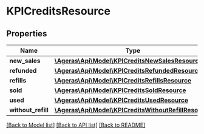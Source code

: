 # KPICreditsResource

## Properties
Name | Type | Description | Notes
------------ | ------------- | ------------- | -------------
**new_sales** | [**\Ageras\Api\Model\KPICreditsNewSalesResource**](KPICreditsNewSalesResource.md) |  | [optional] 
**refunded** | [**\Ageras\Api\Model\KPICreditsRefundedResource**](KPICreditsRefundedResource.md) |  | [optional] 
**refills** | [**\Ageras\Api\Model\KPICreditsRefillsResource**](KPICreditsRefillsResource.md) |  | [optional] 
**sold** | [**\Ageras\Api\Model\KPICreditsSoldResource**](KPICreditsSoldResource.md) |  | [optional] 
**used** | [**\Ageras\Api\Model\KPICreditsUsedResource**](KPICreditsUsedResource.md) |  | [optional] 
**without_refill** | [**\Ageras\Api\Model\KPICreditsWithoutRefillResource**](KPICreditsWithoutRefillResource.md) |  | [optional] 

[[Back to Model list]](../README.md#documentation-for-models) [[Back to API list]](../README.md#documentation-for-api-endpoints) [[Back to README]](../README.md)


